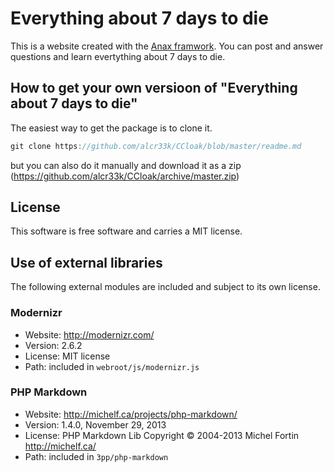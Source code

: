 Everything about 7 days to die
=========

This is a website created with the [Anax framwork](https://github.com/mosbth/Anax-MVC). You can post and answer questions and learn evertything about 7 days to die.

How to get your own  versioon of "Everything about 7 days to die"
--------------------------------------------------------------------

The easiest way to get the package is to clone it. 
```javascript
git clone https://github.com/alcr33k/CCloak/blob/master/readme.md
```
but you can also do it manually and download it as a zip (https://github.com/alcr33k/CCloak/archive/master.zip)

License 
------------------

This software is free software and carries a MIT license.



Use of external libraries
-----------------------------------

The following external modules are included and subject to its own license.



### Modernizr
* Website: http://modernizr.com/
* Version: 2.6.2
* License: MIT license 
* Path: included in `webroot/js/modernizr.js`



### PHP Markdown
* Website: http://michelf.ca/projects/php-markdown/
* Version: 1.4.0, November 29, 2013
* License: PHP Markdown Lib Copyright © 2004-2013 Michel Fortin http://michelf.ca/ 
* Path: included in `3pp/php-markdown`




